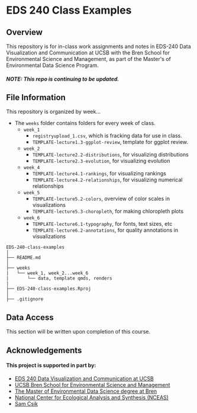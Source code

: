 # EDS 240 Class Examples

## Overview
This repository is for in-class work assignments and notes in EDS-240 Data Visualization and Communication at UCSB with the Bren School for Environmental Science and Management, as part of the Master's of Environmental Data Science Program.

##### **NOTE**: This repo is continuing to be updated.

## File Information
This repository is organized by week...

* The `weeks` folder contains folders for every week of class.
  + `week_1`
    - `registryupload_1.csv`, which is fracking data for use in class.
    - `TEMPLATE-lecture1.3-ggplot-review`, template for ggplot review.
  + `week_2`
    - `TEMPLATE-lecture2.2-distributions`, for visualizing distributions
    - `TEMPLATE-lecture2.3-evolution`, for visualizing evolution
  + `week_4`
    - `TEMPLATE-lecture4.1-rankings`, for visualizing rankings
    - `TEMPLATE-lecture4.2-relationships`, for visualizing numerical relationships
  + `week_5`
    - `TEMPLATE-lecture5.2-colors`, overview of color scales in visualizations
    - `TEMPLATE-lecture5.3-choropleth`, for making chloropleth plots
  + `week_6`
    - `TEMPLATE-lecture6.1-typography`, for fonts, text sizes, etc
    - `TEMPLATE-lecture6.2-annotations`, for quality annotations in visualizations
    

```
EDS-240-class-examples
│
├── README.md
│
├── weeks
|   └── week_1, week_2...week_6
|       └── data, template qmds, renders
|
├── EDS-240-class-examples.Rproj
│
├── .gitignore 
```

## Data Access
This section will be written upon completion of this course.

## Acknowledgements

#### This project is supported in part by:

-   [EDS 240 Data Visualization and Communication at UCSB](https://eds-240-data-viz.github.io/)
-   [UCSB Bren School for Environmental Science and Management](https://bren.ucsb.edu/)
-   [The Master of Environmental Data Science degree at Bren](https://bren.ucsb.edu/masters-programs/master-environmental-data-science)
-   [National Center for Ecological Analysis and Synthesis (NCEAS)](https://www.nceas.ucsb.edu/)
-   [Sam Csik](https://samanthacsik.github.io/)